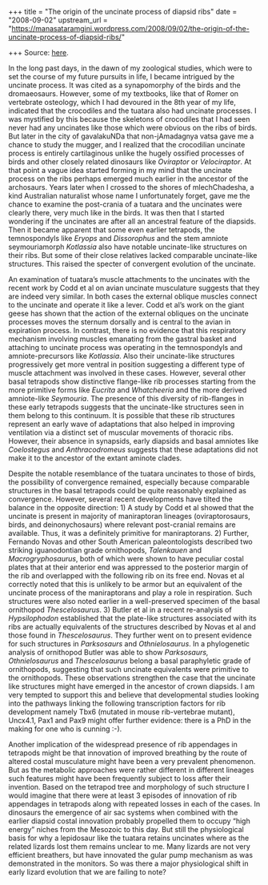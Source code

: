 +++
title = "The origin of the uncinate process of diapsid ribs"
date = "2008-09-02"
upstream_url = "https://manasataramgini.wordpress.com/2008/09/02/the-origin-of-the-uncinate-process-of-diapsid-ribs/"

+++
Source: [here](https://manasataramgini.wordpress.com/2008/09/02/the-origin-of-the-uncinate-process-of-diapsid-ribs/).

In the long past days, in the dawn of my zoological studies, which were
to set the course of my future pursuits in life, I became intrigued by
the uncinate process. It was cited as a synapomorphy of the birds and
the dromaeosaurs. However, some of my textbooks, like that of Romer on
vertebrate osteology, which I had devoured in the 8th year of my life,
indicated that the crocodiles and the tuatara also had uncinate
processes. I was mystified by this because the skeletons of crocodiles
that I had seen never had any uncinates like those which were obvious on
the ribs of birds. But later in the city of gavalakuNDa that
non-jAmadagnya vatsa gave me a chance to study the mugger, and I
realized that the crocodilian uncinate process is entirely cartilaginous
unlike the hugely ossified processes of birds and other closely related
dinosaurs like *Oviraptor* or *Velociraptor*. At that point a vague idea
started forming in my mind that the uncinate process on the ribs perhaps
emerged much earlier in the ancestor of the archosaurs. Years later when
I crossed to the shores of mlechChadesha, a kind Australian naturalist
whose name I unfortunately forget, gave me the chance to examine the
post-crania of a tuatara and the uncinates were clearly there, very much
like in the birds. It was then that I started wondering if the uncinates
are after all an ancestral feature of the diapsids. Then it became
apparent that some even earlier tetrapods, the temnospondyls like
*Eryops* and *Dissorophus* and the stem amniote seymouriamorph
*Kotlassia* also have notable uncinate-like structures on their ribs.
But some of their close relatives lacked comparable uncinate-like
structures. This raised the specter of convergent evolution of the
uncinate.

An examination of tuatara’s muscle attachments to the uncinates with the
recent work by Codd et al on avian uncinate musculature suggests that
they are indeed very similar. In both cases the external oblique muscles
connect to the uncinate and operate it like a lever. Codd et al’s work
on the giant geese has shown that the action of the external obliques on
the uncinate processes moves the sternum dorsally and is central to the
avian in expiration process. In contrast, there is no evidence that this
respiratory mechanism involving muscles emanating from the gastral
basket and attaching to uncinate process was operating in the
temnospondyls and amniote-precursors like *Kotlassia*. Also their
uncinate-like structures progressively get more ventral in position
suggesting a different type of muscle attachment was involved in these
cases. However, several other basal tetrapods show distinctive
flange-like rib processes starting from the more primitive forms like
*Eucrita* and *Whatcheeria* and the more derived amniote-like
*Seymouria*. The presence of this diversity of rib-flanges in these
early tetrapods suggests that the uncinate-like structures seen in them
belong to this continuum. It is possible that these rib structures
represent an early wave of adaptations that also helped in improving
ventilation via a distinct set of muscular movements of thoracic ribs.
However, their absence in synapsids, early diapsids and basal amniotes
like *Coelostegus* and *Anthracodromeus* suggests that these adaptations
did not make it to the ancestor of the extant aminote clades.

Despite the notable resemblance of the tuatara uncinates to those of
birds, the possibility of convergence remained, especially because
comparable structures in the basal tetrapods could be quite reasonably
explained as convergence. However, several recent developments have
tilted the balance in the opposite direction: 1) A study by Codd et al
showed that the uncinate is present in majority of maniraptoran lineages
(oviraptorosaurs, birds, and deinonychosaurs) where relevant
post-cranial remains are available. Thus, it was a definitely primitive
for maniraptorans. 2) Further, Fernando Novas and other South American
paleontologists described two striking iguanodontian grade ornithopods,
*Talenkauen* and *Macrogryphosaurus*, both of which were shown to have
peculiar costal plates that at their anterior end was appressed to the
posterior margin of the rib and overlapped with the following rib on its
free end. Novas et al correctly noted that this is unlikely to be armor
but an equivalent of the uncinate process of the maniraptorans and play
a role in respiration. Such structures were also noted earlier in a
well-preserved specimen of the basal ornithopod *Thescelosaurus*. 3)
Butler et al in a recent re-analysis of *Hypsilophodon* established that
the plate-like structures associated with its ribs are actually
equivalents of the structures described by Novas et al and those found
in *Thescelosaurus*. They further went on to present evidence for such
structures in *Parksosaurs* and *Othnielosaurus*. In a phylogenetic
analysis of ornithopod Butler was able to show *Parksosaurs,
Othnielosaurus* and *Thescelosaurus* belong a basal paraphyletic grade
of ornithopods, suggesting that such uncinate equivalents were primitive
to the ornithopods. These observations strengthen the case that the
uncinate like structures might have emerged in the ancestor of crown
diapsids. I am very tempted to support this and believe that
developmental studies looking into the pathways linking the following
transcription factors for rib development namely Tbx6 (mutated in mouse
rib-vertebrae mutant), Uncx4.1, Pax1 and Pax9 might offer further
evidence: there is a PhD in the making for one who is cunning :-).

Another implication of the widespread presence of rib appendages in
tetrapods might be that innovation of improved breathing by the route of
altered costal musculature might have been a very prevalent phenomenon.
But as the metabolic approaches were rather different in different
lineages such features might have been frequently subject to loss after
their invention. Based on the tetrapod tree and morphology of such
structure I would imagine that there were at least 3 episodes of
innovation of rib appendages in tetrapods along with repeated losses in
each of the cases. In dinosaurs the emergence of air sac systems when
combined with the earlier diapsid costal innovation probably propelled
them to occupy “high energy” niches from the Mesozoic to this day. But
still the physiological basis for why a lepidosaur like the tuatara
retains uncinates where as the related lizards lost them remains unclear
to me. Many lizards are not very efficient breathers, but have innovated
the gular pump mechanism as was demonstrated in the monitors. So was
there a major physiological shift in early lizard evolution that we are
failing to note?

